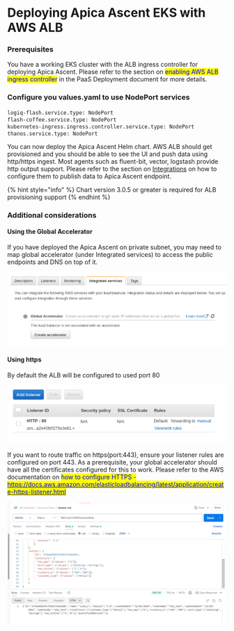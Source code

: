 # Deploying Apica Ascent EKS with AWS ALB

### Prerequisites

You have a working EKS cluster with the ALB ingress controller for deploying Apica Ascent. Please refer to the section on <mark style="color:blue;">enabling AWS ALB ingress controller</mark> in the PaaS Deployment document for more details.

### Configure you values.yaml to use NodePort services

```
logiq-flash.service.type: NodePort
flash-coffee.service.type: NodePort
kubernetes-ingress.ingress.controller.service.type: NodePort
thanos.service.type: NodePort
```

You can now deploy the Apica Ascent Helm chart. AWS ALB should get provisioned and you should be able to see the UI and push data using http/https ingest. Most agents such as fluent-bit, vector, logstash provide http output support. Please refer to the section on [Integrations](../../deploying-logiq/logiq-paas-deployment/broken-reference/) on how to configure them to publish data to Apica Ascent endpoint.

{% hint style="info" %}
Chart version 3.0.5 or greater is required for ALB provisioning support
{% endhint %}

### Additional considerations

#### Using the Global Accelerator

If you have deployed the Apica Ascent on private subnet, you may need to map global accelerator (under Integrated services) to access the public endpoints and DNS on top of it.

![](<../../.gitbook/assets/image (34) (1).png>)

#### Using https

By default the ALB will be configured to used port 80

![](<../../.gitbook/assets/image (43) (1).png>)

If you want to route traffic on https(port:443), ensure your listener rules are configured on port 443. As a prerequisite, your global accelerator should have all the certificates configured for this to work. Please refer to the AWS documentation on <mark style="color:blue;">how to configure HTTPS -</mark> [<mark style="color:blue;">https://docs.aws.amazon.com/elasticloadbalancing/latest/application/create-https-listener.html</mark>](https://docs.aws.amazon.com/elasticloadbalancing/latest/application/create-https-listener.html)

![](<../../.gitbook/assets/image (86).png>)
